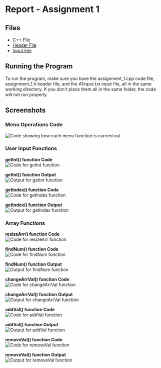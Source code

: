 # Report - Assignment 1

## Files
* [C++ File](assignment_1.cpp)
* [Header File](assignment_1.h)
* [Input File](A1input.txt)

## Running the Program
To run the program, make sure you have the assignment_1.cpp code file, 
assignment_1.h header file, and the A1input.txt input file, all in the same
working directory. If you don't place them all in the same folder, the code will
not run properly.

## Screenshots
### Menu Operations Code
![Code showing how each menu function is carried out](/screenshots/Assignment1/MenuOperations_Code.png)

### User Input Functions
**getInt() function Code**<br>
![Code for getInt function](/screenshots/Assignment1/getInt_Code.png)

**getInt() function Output**<br>
![Output for getInt function](/screenshots/Assignment1/badInt_Output.png)

**getIndex() function Code**<br>
![Code for getIndex function](/screenshots/Assignment1/getIndex_Code.png)

**getIndex() function Output**<br>
![Output for getIndex function](/screenshots/Assignment1/badIndex_Output.png)

### Array Functions
**resizeArr() function Code**<br>
![Code for resizeArr function](/screenshots/Assignment1/resizeArr_Code.png)

**findNum() function Code**<br>
![Code for findNum function](/screenshots/Assignment1/findNum_Code.png)

**findNum() function Output**<br>
![Output for findNum function](/screenshots/Assignment1/Menu_findNum_Output.png)

**changeArrVal() function Code**<br>
![Code for changeArrVal function](/screenshots/Assignment1/changeArrVal_Code.png)

**changeArrVal() function Output**<br>
![Output for changeArrVal function](/screenshots/Assignment1/changeArrVal_Output.png)

**addVal() function Code**<br>
![Code for addVal function](/screenshots/Assignment1/addVal_Code.png)

**addVal() function Output**<br>
![Output for addVal function](/screenshots/Assignment1/addVal_Output.png)

**removeVal() function Code**<br>
![Code for removeVal function](/screenshots/Assignment1/removeVal_Code.png)

**removeVal() function Output**<br>
![Output for removeVal function](/screenshots/Assignment1/removeVal_Output.png)